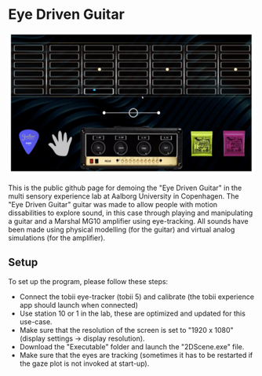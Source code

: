 # Eye Driven Guitar

<img src="image.png" width="600">

This is the public github page for demoing the "Eye Driven Guitar" in the multi sensory experience lab at Aalborg University in Copenhagen. The "Eye Driven Guitar" guitar was made to allow people with motion dissabilities to explore sound, in this case through playing and manipulating a guitar and a Marshal MG10 amplifier using eye-tracking. All sounds have been made using physical modelling (for the guitar) and virtual analog simulations (for the amplifier).

## Setup
To set up the program, please follow these steps:
- Connect the tobii eye-tracker (tobii 5) and calibrate (the tobii experience app should launch when connected)
- Use station 10 or 1 in the lab, these are optimized and updated for this use-case.
- Make sure that the resolution of the screen is set to "1920 x 1080" (display settings -> display resolution).
- Download the "Executable" folder and launch the "2DScene.exe" file.
- Make sure that the eyes are tracking (sometimes it has to be restarted if the gaze plot is not invoked at start-up).
